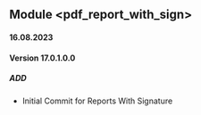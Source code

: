 ## Module <pdf_report_with_sign>
#### 16.08.2023
#### Version 17.0.1.0.0
##### ADD
- Initial Commit for Reports With Signature
